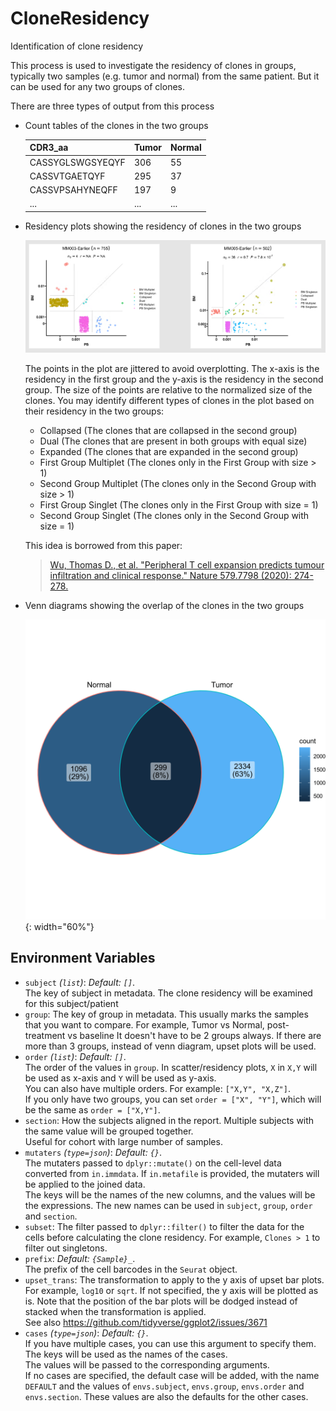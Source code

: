 # CloneResidency

Identification of clone residency

This process is used to investigate the residency of clones in groups, typically two
samples (e.g. tumor and normal) from the same patient. But it can be used for any two groups of clones.<br />

There are three types of output from this process

- Count tables of the clones in the two groups

    | CDR3_aa          | Tumor | Normal |
    |------------------|-------|--------|
    | CASSYGLSWGSYEQYF | 306   | 55     |
    | CASSVTGAETQYF    | 295   | 37     |
    | CASSVPSAHYNEQFF  | 197   | 9      |
    | ...              | ...   | ...    |

- Residency plots showing the residency of clones in the two groups

    ![CloneResidency_residency](../processes/images/CloneResidency.png)

    The points in the plot are jittered to avoid overplotting. The x-axis is the residency in the first group and
    the y-axis is the residency in the second group. The size of the points are relative to the normalized size of
    the clones. You may identify different types of clones in the plot based on their residency in the two groups:<br />

    - Collapsed (The clones that are collapsed in the second group)
    - Dual (The clones that are present in both groups with equal size)
    - Expanded (The clones that are expanded in the second group)
    - First Group Multiplet (The clones only in the First Group with size > 1)
    - Second Group Multiplet (The clones only in the Second Group with size > 1)
    - First Group Singlet (The clones only in the First Group with size = 1)
    - Second Group Singlet (The clones only in the Second Group with size = 1)

    This idea is borrowed from this paper:<br />

    > [Wu, Thomas D., et al. "Peripheral T cell expansion predicts tumour infiltration and clinical response." Nature 579.7798 (2020): 274-278.](https://www.nature.com/articles/s41586-020-2056-8)

- Venn diagrams showing the overlap of the clones in the two groups

    ![CloneResidency_venn](../processes/images/CloneResidency_venn.png){: width="60%"}

## Environment Variables

- `subject` *(`list`)*: *Default: `[]`*. <br />
    The key of subject in metadata. The clone
    residency will be examined for this subject/patient
- `group`:
    The key of group in metadata. This usually marks the samples
    that you want to compare. For example, Tumor vs Normal,
    post-treatment vs baseline
    It doesn't have to be 2 groups always. If there are more than 3
    groups, instead of venn diagram, upset plots will be used.<br />
- `order` *(`list`)*: *Default: `[]`*. <br />
    The order of the values in `group`. In scatter/residency plots,
    `X` in `X,Y` will be used as x-axis and `Y` will be used as y-axis.<br />
    You can also have multiple orders. For example: `["X,Y", "X,Z"]`.<br />
    If you only have two groups, you can set `order = ["X", "Y"]`, which will
    be the same as `order = ["X,Y"]`.<br />
- `section`:
    How the subjects aligned in the report. Multiple subjects with
    the same value will be grouped together.<br />
    Useful for cohort with large number of samples.<br />
- `mutaters` *(`type=json`)*: *Default: `{}`*. <br />
    The mutaters passed to `dplyr::mutate()` on
    the cell-level data converted from `in.immdata`. If `in.metafile` is
    provided, the mutaters will be applied to the joined data.<br />
    The keys will be the names of the new columns, and the values will be the
    expressions. The new names can be used in `subject`, `group`, `order` and
    `section`.<br />
- `subset`:
    The filter passed to `dplyr::filter()` to filter the data for the cells
    before calculating the clone residency. For example, `Clones > 1` to filter
    out singletons.<br />
- `prefix`: *Default: `{Sample}_`*. <br />
    The prefix of the cell barcodes in the `Seurat` object.<br />
- `upset_trans`:
    The transformation to apply to the y axis of upset bar plots.<br />
    For example, `log10` or `sqrt`. If not specified, the y axis will be
    plotted as is. Note that the position of the bar plots will be dodged
    instead of stacked when the transformation is applied.<br />
    See also <https://github.com/tidyverse/ggplot2/issues/3671>
- `cases` *(`type=json`)*: *Default: `{}`*. <br />
    If you have multiple cases, you can use this argument
    to specify them. The keys will be used as the names of the cases.<br />
    The values will be passed to the corresponding arguments.<br />
    If no cases are specified, the default case will be added, with
    the name `DEFAULT` and the values of `envs.subject`, `envs.group`,
    `envs.order` and `envs.section`. These values are also the
    defaults for the other cases.<br />

